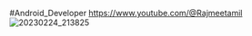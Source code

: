 #Android_Developer 
https://www.youtube.com/@Rajmeetamil
![20230224_213825](https://user-images.githubusercontent.com/88969018/221368902-39c0f353-c865-442a-8b9d-1c12c07673b6.jpg)
